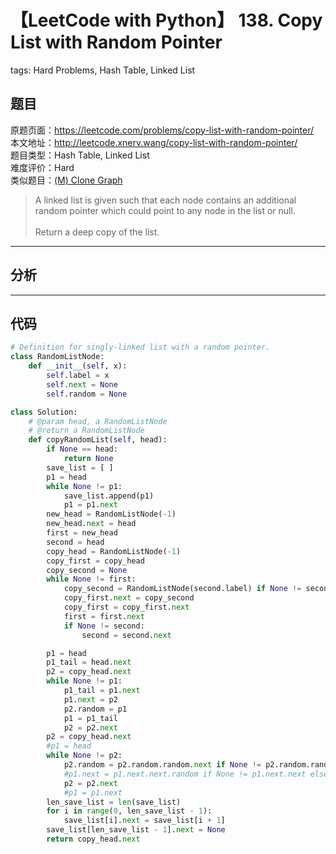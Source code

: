# 【LeetCode with Python】 138. Copy List with Random Pointer
tags: Hard Problems, Hash Table, Linked List

## 题目
原题页面：<https://leetcode.com/problems/copy-list-with-random-pointer/><br/>
本文地址：<http://leetcode.xnerv.wang/copy-list-with-random-pointer/><br/>
题目类型：Hash Table, Linked List<br/>
难度评价：Hard<br/>
类似题目：[(M) Clone Graph](/clone-graph/)<br/>

> A linked list is given such that each node contains an additional random pointer which could point to any node in the list or null.<br/>
><br/>
> Return a deep copy of the list.<br/>

<!-- more -->

---
## 分析

---
## 代码
``` python
# Definition for singly-linked list with a random pointer.
class RandomListNode:
    def __init__(self, x):
        self.label = x
        self.next = None
        self.random = None

class Solution:
    # @param head, a RandomListNode
    # @return a RandomListNode
    def copyRandomList(self, head):
        if None == head:
            return None
        save_list = [ ]
        p1 = head
        while None != p1:
            save_list.append(p1)
            p1 = p1.next
        new_head = RandomListNode(-1)
        new_head.next = head
        first = new_head
        second = head
        copy_head = RandomListNode(-1)
        copy_first = copy_head
        copy_second = None
        while None != first:
            copy_second = RandomListNode(second.label) if None != second else None
            copy_first.next = copy_second
            copy_first = copy_first.next
            first = first.next
            if None != second:
                second = second.next

        p1 = head
        p1_tail = head.next
        p2 = copy_head.next
        while None != p1:
            p1_tail = p1.next
            p1.next = p2
            p2.random = p1
            p1 = p1_tail
            p2 = p2.next
        p2 = copy_head.next
        #p1 = head
        while None != p2:
            p2.random = p2.random.random.next if None != p2.random.random else None
            #p1.next = p1.next.next.random if None != p1.next.next else None   # may broken the previous p1.next, so have to save ori list
            p2 = p2.next
            #p1 = p1.next
        len_save_list = len(save_list)
        for i in range(0, len_save_list - 1):
            save_list[i].next = save_list[i + 1]
        save_list[len_save_list - 1].next = None
        return copy_head.next
```
